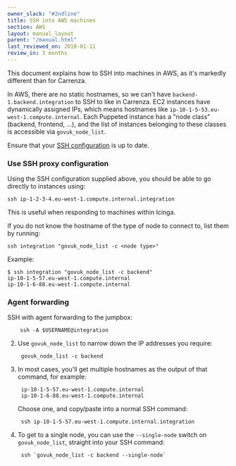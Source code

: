 ```yaml
---
owner_slack: "#2ndline"
title: SSH into AWS machines
section: AWS
layout: manual_layout
parent: "/manual.html"
last_reviewed_on: 2018-01-11
review_in: 3 months
---
```


This document explains how to SSH into machines in AWS, as it's markedly
different than for Carrenza.

In AWS, there are no static hostnames, so we can't have
`backend-1.backend.integration` to SSH to like in Carrenza. EC2 instances have
dynamically assigned IPs, which means hostnames like
`ip-10-1-5-53.eu-west-1.compute.internal`. Each Puppeted instance has a "node
class" (backend, frontend, ...), and the list of instances belonging to these
classes is accessible via `govuk_node_list`.

Ensure that your [SSH configuration](ssh-config.html) is up to date.

### Use SSH proxy configuration

Using the SSH configuration supplied above, you should be able to go directly
to instances using:

`ssh ip-1-2-3-4.eu-west-1.compute.internal.integration`

This is useful when responding to machines within Icinga.

If you do not know the hostname of the type of node to connect to, list them by
running:

`ssh integration "govuk_node_list -c <node type>"`

Example:

```
$ ssh integration "govuk_node_list -c backend"
ip-10-1-5-57.eu-west-1.compute.internal
ip-10-1-6-88.eu-west-1.compute.internal
```

### Agent forwarding

SSH with agent forwarding to the jumpbox:

        ssh -A $USERNAME@integration

2. Use `govuk_node_list` to narrow down the IP addresses you require:

        govuk_node_list -c backend

3. In most cases, you'll get multiple hostnames as the output of that command,
   for example:

        ip-10-1-5-57.eu-west-1.compute.internal
        ip-10-1-6-88.eu-west-1.compute.internal

   Choose one, and copy/paste into a normal SSH command:

        ssh ip-10-1-5-57.eu-west-1.compute.internal.integration

5. To get to a single node, you can use the `--single-node` switch on
   `govuk_node_list`, straight into your SSH command:

        ssh `govuk_node_list -c backend --single-node`
